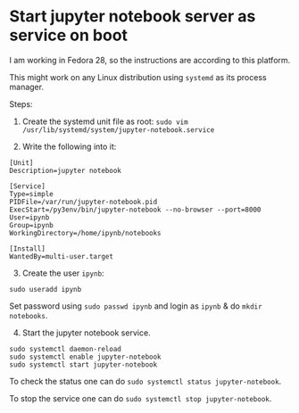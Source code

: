 # Start jupyter notebook server as service on boot

I am working in Fedora 28, so the instructions are according to this platform.

This might work on any Linux distribution using `systemd` as its process manager.

Steps:
1. Create the systemd unit file as root: `sudo vim /usr/lib/systemd/system/jupyter-notebook.service`

2. Write the following into it:

```
[Unit]
Description=jupyter notebook

[Service]
Type=simple
PIDFile=/var/run/jupyter-notebook.pid
ExecStart=/py3env/bin/jupyter-notebook --no-browser --port=8000
User=ipynb
Group=ipynb
WorkingDirectory=/home/ipynb/notebooks

[Install]
WantedBy=multi-user.target
```

3. Create the user `ipynb`:

```
sudo useradd ipynb
``` 

Set password using `sudo passwd ipynb` and login as `ipynb` & do `mkdir notebooks`.

4. Start the jupyter notebook service.

```
sudo systemctl daemon-reload
sudo systemctl enable jupyter-notebook
sudo systemctl start jupyter-notebook
```

To check the status one can do `sudo systemctl status jupyter-notebook`.

To stop the service one can do `sudo systemctl stop jupyter-notebook`.